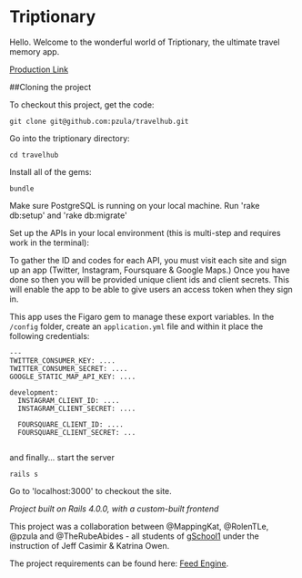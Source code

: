 # Triptionary

Hello.  Welcome to the wonderful world of Triptionary, the ultimate travel memory app.

[Production Link](http://triptionary.tk)

##Cloning the project

To checkout this project, get the code:

`git clone git@github.com:pzula/travelhub.git`

Go into the triptionary directory:

`cd travelhub`

Install all of the gems:

`bundle`

Make sure PostgreSQL is running on your local machine.  Run 'rake db:setup' and 'rake db:migrate'

Set up the APIs in your local environment (this is multi-step and requires work in the terminal):

To gather the ID and codes for each API, you must visit each site and sign up an app (Twitter, Instagram, Foursquare &amp; Google Maps.)  Once you have done so then you will be provided unique client ids and client secrets.  This will enable the app to be able to give users an access token when they sign in.  

This app uses the Figaro gem to manage these export variables. In the `/config` folder, create an `application.yml` file and within it place the following credentials:

```
---
TWITTER_CONSUMER_KEY: ....
TWITTER_CONSUMER_SECRET: ....
GOOGLE_STATIC_MAP_API_KEY: ....

development:
  INSTAGRAM_CLIENT_ID: ....
  INSTAGRAM_CLIENT_SECRET: ....

  FOURSQUARE_CLIENT_ID: ....
  FOURSQUARE_CLIENT_SECRET: ...


```

and finally... start the server

`rails s`

Go to 'localhost:3000' to checkout the site. 

*Project built on Rails 4.0.0, with a custom-built frontend*

This project was a collaboration between @MappingKat, @RolenTLe, @pzula and @TheRubeAbides - all students of [gSchool1](http://gschool.it) under the instruction of Jeff Casimir &amp; Katrina Owen.

The project requirements can be found here: [Feed Engine](http://tutorials.jumpstartlab.com/projects/feed_engine/feed_engine.html).

